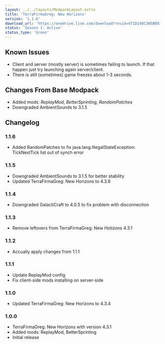 ```yaml
---
layout: ../../layouts/ModpackLayout.astro
title: 'TerraFirmaGreg: New Horizons'
version: '1.1.6'
download_url: 'https://onedrive.live.com/download?resid=471D148C36EBB935%2131010&authkey=!AFxe3H-zoGcvvy4'
status: 'Season 1: Active'
status_type: 'Green'
---
```


## Known Issues

- Client and server (mostly server) is sometimes failing to launch. If that happen just try launching again server/client.
- There is still (sometimes) game freezes about 1-3 seconds.

## Changes From Base Modpack
- Added mods: _ReplayMod_, _BetterSprinting_, _RandomPatches_
- Downgraded AmbientSounds to 3.1.5

## Changelog

### 1.1.6
- Added RandomPatches to fix java.lang.IllegalStateException: TickNextTick list out of synch error
### 1.1.5
- Downgraded AmbientSounds to 3.1.5 for better stability
- Updated TerraFirmaGreg: New Horizons to 4.3.6
### 1.1.4
- Downgraded GalactiCraft to 4.0.5 to fix problem with disconnection
### 1.1.3
- Remove leftovers from TerraFirmaGreg: New Hotizons 4.3.1
### 1.1.2
- Accually apply changes from 1.1.1
### 1.1.1
- Update ReplayMod config
- Fix client-side mods installing on server-side
### 1.1.0
- Updated TerraFirmaGreg: New Horizons to 4.3.4
### 1.0.0
- TerraFirmaGreg: New Horizons with version 4.3.1
- Added mods: ReplayMod, BetterSprinting
- Initial release
